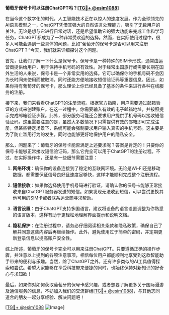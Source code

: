 **葡萄牙保号卡可以注册ChatGPT吗？[[TG💪+ @esim1088](https://t.me/s/esim1088)]**

在当今这个数字化的时代，人工智能技术正在以惊人的速度发展。作为全球领先的AI语言模型之一，ChatGPT凭借其强大的自然语言处理能力，吸引了无数用户的关注。无论是想与它进行日常对话，还是希望借助它的强大功能来完成工作和学习任务，ChatGPT都成为了一种非常受欢迎的选择。然而，在实际使用过程中，很多人可能会遇到一些具体的问题，比如“葡萄牙的保号卡是否可以用来注册ChatGPT？”今天，我们就来详细探讨这个问题。

首先，让我们了解一下什么是保号卡。保号卡是一种特殊的SIM卡形式，通常由运营商提供给用户，用于保持手机号码的有效性。对于经常出国旅行或需要长期在国外生活的人来说，保号卡是一个非常实用的选择。它可以确保你的手机号码不会因为长时间未使用而被取消，同时还能方便地接收短信验证码等重要信息。因此，如果你持有葡萄牙的保号卡，那么理论上你已经具备了基本的条件来进行各种在线服务的注册。

接下来，我们来看看ChatGPT的注册流程。根据官方指南，用户需要通过邮箱验证的方式来创建账户。在这一过程中，你需要输入有效的电子邮箱地址，并按照提示完成邮箱验证步骤。此外，部分服务可能还会要求用户提供手机号码以接收短信验证码。这里需要注意的是，虽然大多数情况下只需提供有效的邮箱即可完成注册，但某些特定场景下，系统可能会强制要求用户输入真实的手机号码。这主要是为了防止滥用行为的发生，同时也能够更好地保护用户的隐私安全。

那么，问题来了：葡萄牙的保号卡能否满足上述要求呢？答案是肯定的！只要你的保号卡能够正常接收短信验证码，那么它完全可以用于ChatGPT的注册过程。不过，在实际操作中，还是有一些细节需要注意：

1. **网络环境**：确保你的设备连接到了稳定的互联网环境。无论是Wi-Fi还是移动数据，都需要保证信号良好且速度足够快，这样才能顺利完成整个注册流程。
   
2. **短信接收**：如果你选择使用手机号码进行验证，请确认你的保号卡能够正常接收来自ChatGPT服务器发送的短信。如果发现无法收到短信，可以尝试更换其他可用的SIM卡或者联系运营商寻求帮助。

3. **语言设置**：由于ChatGPT支持多国语言，建议将设备的语言设置调整为你熟悉的语言版本，这样有助于更轻松地理解界面提示和说明文档。

4. **隐私保护**：在注册过程中，请务必仔细阅读相关条款和隐私政策，确保自己了解并同意这些内容后再继续操作。此外，避免使用过于简单的密码，并定期更新登录信息以提高账户安全性。

综上所述，葡萄牙的保号卡完全可以用来注册ChatGPT。只要遵循正确的操作步骤，并注意以上提到的各项注意事项，相信每位用户都能顺利地享受到这款智能助手带来的便利与乐趣。当然，除了ChatGPT之外，还有许多类似的AI工具值得探索和尝试。希望大家能够在享受科技带来便捷的同时，也始终保持对新知识的好奇心与求知欲！

最后，如果你对如何获取葡萄牙的保号卡感兴趣，或者想要了解更多关于国际漫游及通信服务的信息，不妨加入我们的交流群组[[TG💪+ @esim1088](https://t.me/s/esim1088)]，与其他志同道合的朋友一起分享经验、解决问题吧！

[[TG💪+ @esim1088](https://t.me/s/esim1088) ![Image](https://i.postimg.cc/4NQfJmqS/Snipaste-2025-05-13-00-14-12.png)]